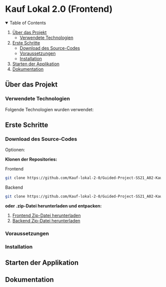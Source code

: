 # Kauf Lokal 2.0 (Frontend)

<!-- TABLE OF CONTENTS -->
<details open="open">
  <summary>Table of Contents</summary>
  <ol>
    <li>
      <a href="#über-das-projekt">Über das Projekt</a>
      <ul>
        <li><a href="#verwendete-technologien">Verwendete Technologien</a></li>
      </ul>
    </li>
    <li>
      <a href="#erste-schritte">Erste Schritte</a>
      <ul>
        <li><a href="#download-des-source-codes">Download des Source-Codes</a></li>
        <li><a href="#voraussetzungen">Voraussetzungen</a></li>
        <li><a href="#installation">Installation</a></li>
      </ul>
    </li>
    <li>
      <a href="#starten-der-applikation">Starten der Applikation</a>
    </li>
    <li>
      <a href="#dokumentation">Dokumentation</a>
    </li>
  </ol>
</details>

<!-- TODO: PROJECT LOGO -->
<!-- <br />
<p align="center">

  <a href="https://github.com/Kauf-lokal-2-0/Guided-Project-SS21_A02-Kauf-lokal-2.0_frontend">
    <img src="images/url.png" alt="Logo" width="240" height="240"><br>
    <a href="https://github.com/Kauf-lokal-2-0/Guided-Project-SS21_A02-Kauf-lokal-2.0_frontend">Repository auf Github</a>
  </a> -->

<!-- ABOUT THE PROJECT -->
## Über das Projekt

### Verwendete Technologien

Folgende Technologien wurden verwendet:

<!-- GETTING STARTED -->

## Erste Schritte

### Download des Source-Codes

Optionen:

**Klonen der Repositories:**

Frontend

```sh
git clone https://github.com/Kauf-lokal-2-0/Guided-Project-SS21_A02-Kauf-lokal-2.0_frontend.git
```

Backend

```sh
git clone https://github.com/Kauf-lokal-2-0/Guided-Project-SS21_A02-Kauf-lokal-2.0_backend.git
```

**oder .zip-Datei herunterladen und entpacken:**

1. [Frontend Zip-Datei herunterladen](https://github.com/Kauf-lokal-2-0/Guided-Project-SS21_A02-Kauf-lokal-2.0_frontend/archive/refs/heads/master.zip)
2. [Backend Zip-Datei herunterladen](https://github.com/Kauf-lokal-2-0/Guided-Project-SS21_A02-Kauf-lokal-2.0_backend/archive/refs/heads/main.zip)

### Voraussetzungen

### Installation

## Starten der Applikation

## Dokumentation

